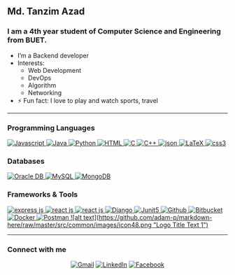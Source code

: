 <!-- ### Hi there 👋 -->

<!--
**TanzimAzadNishan/TanzimAzadNishan** is a ✨ _special_ ✨ repository because its `README.md` (this file) appears on your GitHub profile.-->
## Md. Tanzim Azad

### I am a 4th year student of Computer Science and Engineering from BUET.

- I’m a Backend developer
- Interests:
  - Web Development
  - DevOps
  - Algorithm
  - Networking
- ⚡ Fun fact: I love to play and watch sports, travel
<!-- - 📫 How to reach me: nishan.tan.2015@gmail.com -->

***

### **Programming Languages**
<a href="https://developer.mozilla.org/en-US/docs/Web/JavaScript" target="_blank"> 
<img alt="Javascript" src="https://img.shields.io/badge/JavaScript-323330?style=for-the-badge&logo=javascript&logoColor=F7DF1E">
</a>

<a href="https://www.java.com" target="_blank"> 
    <img alt="Java" src="https://img.shields.io/badge/Java-ED8B00?style=for-the-badge&logo=java&logoColor=white">
</a>

<a href="https://www.python.org" target="_blank">
  <img alt="Python" src="https://img.shields.io/badge/Python-3776AB?style=for-the-badge&logo=python&logoColor=white">
</a>

<a href="#" target="_blank"> 
    <img alt="HTML" src="https://img.shields.io/badge/HTML5-E34F26?style=for-the-badge&logo=html5&logoColor=white">
</a>

<a href="#" target="_blank"> 
    <img alt="C" src="https://img.shields.io/badge/C-00599C?style=for-the-badge&logo=c&logoColor=white">
</a>

<a href="#" target="_blank"> 
    <img alt="C++" src="https://img.shields.io/badge/C%2B%2B-00599C?style=for-the-badge&logo=c%2B%2B&logoColor=white">
</a>

<a href="https://www.json.org/json-en.html" target="_blank"> 
<img alt="json" src="https://img.shields.io/badge/json-5E5C5C?style=for-the-badge&logo=json&logoColor=white">
</a>

<a href="https://www.latex-project.org/" target="_blank"> 
<img alt="LaTeX" src="https://img.shields.io/badge/LaTeX-47A141?style=for-the-badge&logo=LaTeX&logoColor=white">
</a>

<a href="#" target="_blank"> 
<img alt="css3" src="https://img.shields.io/badge/CSS3-1572B6?style=for-the-badge&logo=css3&logoColor=white">
</a>


### **Databases**
<a href="https://www.oracle.com/database/" target="_blank"> 
<img alt="Oracle DB" src="https://img.shields.io/badge/Oracle-F80000?style=for-the-badge&logo=oracle&logoColor=black">
</a>

<a href="https://www.mysql.com/" target="_blank"> 
<img alt="MySQL" src="https://img.shields.io/badge/MySQL-005C84?style=for-the-badge&logo=mysql&logoColor=white">
</a>

<a href="https://www.mongodb.com/" target="_blank"> 
<img alt="MongoDB" src="https://img.shields.io/badge/MongoDB-4EA94B?style=for-the-badge&logo=mongodb&logoColor=white">
</a>


### **Frameworks & Tools**
<a href="https://expressjs.com/" target="_blank"> 
<img alt="express js" src="https://img.shields.io/badge/Express.js-000000?style=for-the-badge&logo=express&logoColor=white">
</a>

<a href="https://reactjs.org/" target="_blank"> 
<img alt="react js" src="https://img.shields.io/badge/React-20232A?style=for-the-badge&logo=react&logoColor=61DAFB">
</a>

<a href="https://getbootstrap.com/" target="_blank"> 
<img alt="react js" src="https://img.shields.io/badge/Bootstrap-563D7C?style=for-the-badge&logo=bootstrap&logoColor=white">
</a>

<a href="https://www.djangoproject.com/" target="_blank"> 
<img alt="Django" src="https://img.shields.io/badge/Django-092E20?style=for-the-badge&logo=django&logoColor=green">
</a>

<a href="https://junit.org/junit5/" target="_blank"> 
<img alt="Junit5" src="https://img.shields.io/badge/Junit5-25A162?style=for-the-badge&logo=junit5&logoColor=white">
</a>

<a href="https://github.com/" target="_blank"> 
<img alt="Github" src="https://img.shields.io/badge/GitHub-100000?style=for-the-badge&logo=github&logoColor=white">
</a>

<a href="https://bitbucket.org/" target="_blank"> 
<img alt="Bitbucket" src="https://img.shields.io/badge/Bitbucket-0747a6?style=for-the-badge&logo=bitbucket&logoColor=white">
</a>

<a href="https://www.docker.com/" target="_blank"> 
<img alt="Docker" src="https://img.shields.io/badge/Docker-2CA5E0?style=for-the-badge&logo=docker&logoColor=white">
</a>

<a href="https://www.postman.com/" target="_blank"> 
<img alt="Postman" src="https://img.shields.io/badge/Postman-FF6C37?style=for-the-badge&logo=Postman&logoColor=white">
</a>

<a href="#" target="_blank">
![alt text](https://github.com/adam-p/markdown-here/raw/master/src/common/images/icon48.png "Logo Title Text 1")
</a>

<!-- <a href="https://www.postman.com/" target="_blank">  -->
<!-- <img style="float:right; padding:16px;" alt="ns3" src="https://github.com/TanzimAzadNishan/TanzimAzadNishan/blob/main/ns-3.png" width="85" height="50"> -->
<!-- </a> -->

<!-- ![Kitten](ns-3.png){: width=150 height=100 style="float:right; padding:16px"}  -->


<!-- ![ns3](https://github.com/TanzimAzadNishan/TanzimAzadNishan/blob/main/ns-3.png) -->

<!-- <a href= https://github.com/Aditya664?tab=repositories&q=&type=&language=python&sort= > <img width ='32px' src ='https://raw.githubusercontent.com/rahulbanerjee26/githubAboutMeGenerator/main/icons/python.svg'> </a> -->

***

### Connect with me
<p align="center">
<a href="#" target="_blank"><img src="https://img.shields.io/badge/Gmail-nishan.tan.2015@gmail.com-red?&style=flat-square&logo=gmail&logoColor=red" alt="Gmail"></a>
<a href="https://www.linkedin.com/in/md-tanzim-azad-a879a51b7/" target="_blank"><img src="https://img.shields.io/badge/LinkedIn-Md.%20Tanzim%20Azad-blue?&style=flat-square&logo=linkedin&logoColor=blue" alt="LinkedIn"></a>
<a href="https://www.facebook.com/tanzimazad.nishan" target="_blank"><img src="https://img.shields.io/badge/Facebook-Tanzim%20Azad%20Nishan-blue?&style=flat-square&logo=facebook&logoColor=blue" alt="Facebook"></a>
</p>


<!-- Here are some ideas to get you started: -->

<!-- - 🔭 I’m a Backend developer
- 🌱 I’m interested in Web Development and DevOps
<!--- 👯 I’m looking to collaborate on ...
- 🤔 I’m looking for help with ...
- 💬 Ask me about ...-->
<!-- - 📫 How to reach me: nishan.tan.2015@gmail.com
- 😄 Pronouns: ...
- ⚡ Fun fact: ... --> 

